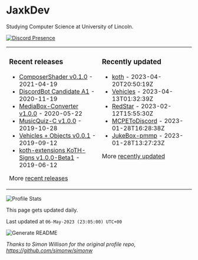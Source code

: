 # JaxkDev
Studying Computer Science at University of Lincoln.

[![Discord Presence](https://lanyard.cnrad.dev/api/282819886198030336)](https://discord.com/users/282819886198030336)

<table><tr><td valign="top" width="50%">

### Recent releases
<!-- recent_releases starts -->
* [ComposerShader v0.1.0](https://github.com/JaxkDev/ComposerShader/releases/tag/0.1.0) - 2021-04-19
* [DiscordBot Candidate A1](https://github.com/DiscordBot-PMMP/DiscordBot/releases/tag/1.0.0_A1) - 2020-11-19
* [MediaBox-Converter v1.0.0](https://github.com/JaxkDev/MediaBox-Converter/releases/tag/1.0.0) - 2020-05-22
* [MusicQuiz-C v1.0.0](https://github.com/JaxkDev/MusicQuiz-C/releases/tag/1.0.0) - 2019-10-28
* [Vehicles + Objects v0.0.1](https://github.com/JaxkDev/Vehicles/releases/tag/0.0.1) - 2019-09-12
* [koth-extensions KoTH-Signs v1.0.0-Beta1](https://github.com/JaxkDev/koth-extensions/releases/tag/KoTH-Signs%401.0.0-Beta1) - 2019-06-12
<!-- recent_releases ends -->
More [recent releases](https://github.com/JaxkDev/JaxkDev/blob/master/releases.md)
</td><td valign="top" width="50%">

### Recently updated
<!-- recent_updates starts -->
* [koth](https://github.com/JaxkDev/koth) - 2023-04-20T20:50:19Z
* [Vehicles](https://github.com/JaxkDev/Vehicles) - 2023-04-13T01:32:39Z
* [RedStar](https://github.com/JaxkDev/RedStar) - 2023-02-12T15:55:30Z
* [MCPEToDiscord](https://github.com/JaxkDev/MCPEToDiscord) - 2023-01-28T16:28:38Z
* [JukeBox-pmmp](https://github.com/JaxkDev/JukeBox-pmmp) - 2023-01-28T13:27:23Z
<!-- recent_updates ends -->
More [recently updated](https://github.com/JaxkDev?tab=repositories)
</td>
</tr></table>

![Profile Stats](https://github-readme-stats.vercel.app/api?username=JaxkDev&theme=dark&show_icons=true&title_color=fff&text_color=fff&count_private=true)

This page gets updated daily.
<!-- updated_at starts -->
Last updated at `06-May-2023 (23:05:00) UTC+00`
<!-- updated_at ends -->

![Generate README](https://github.com/JaxkDev/JaxkDev/workflows/Generate%20README/badge.svg)

*Thanks to Simon Willison for the original profile repo, https://github.com/simonw/simonw*
